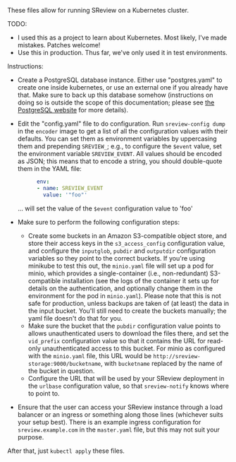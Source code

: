 These files allow for running SReview on a Kubernetes cluster.

TODO:

- I used this as a project to learn about Kubernetes. Most likely, I've
  made mistakes. Patches welcome!
- Use this in production. Thus far, we've only used it in test
  environments.

Instructions:
- Create a PostgreSQL database instance. Either use "postgres.yaml" to
  create one inside kubernetes, or use an external one if you already
  have that. Make sure to back up this database somehow (instructions on
  doing so is outside the scope of this documentation; please see [the
  PostgreSQL website](https://www.postgresql.org) for more details).
- Edit the "config.yaml" file to do configuration. Run `sreview-config
  dump` in the `encoder` image to get a list of all the configuration
  values with their defaults. You can set them as environment variables
  by uppercasing them and prepending `SREVIEW_`; e.g., to configure the
  `$event` value, set the environment variable `SREVIEW_EVENT`. All
  values should be encoded as JSON; this means that to encode a string,
  you should double-quote them in the YAML file:

  ```yaml
        env:
        - name: SREVIEW_EVENT
          value: '"foo"'
  ```

  ... will set the value of the `$event` configuration value to 'foo'
- Make sure to perform the following configuration steps:
  - Create some buckets in an Amazon S3-compatible object store, and
    store their access keys in the `s3_access_config` configuration
    value, and configure the `inputglob`, `pubdir` and `outputdir`
    configuration variables so they point to the correct buckets. If
    you're using minikube to test this out, the `minio.yaml` file will
    set up a pod for minio, which provides a single-container (i.e.,
    non-redundant) S3-compatible installation (see the logs of the
    container it sets up for details on the authentication, and
    optionally change them in the environment for the pod in
    `minio.yaml`). Please note that this is not safe for production,
    unless backups are taken of (at least) the data in the input bucket.
    You'll still need to create the buckets manually; the yaml file
    doesn't do that for you.
  - Make sure the bucket that the `pubdir` configuration value points to
    allows unauthenticated users to download the files there, and set the
    `vid_prefix` configuration value so that it contains the URL for
    read-only unauthenticated access to this bucket. For minio as
    configured with the `minio.yaml` file, this URL
    would be `http://sreview-storage:9000/bucketname`, with `bucketname`
    replaced by the name of the bucket in question.
  - Configure the URL that will be used by your SReview deployment in
    the `urlbase` configuration value, so that `sreview-notify` knows
    where to point to.
- Ensure that the user can access your SReview instance through a load
  balancer or an ingress or something along those lines (whichever suits
  your setup best). There is an example ingress configuration for
  `sreview.example.com` in the `master.yaml` file, but this may not suit
  your purpose.

After that, just `kubectl apply` these files.
